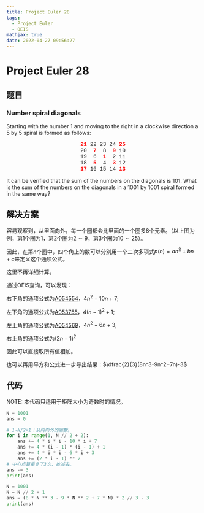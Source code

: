 ```yaml
---
title: Project Euler 28
tags:
  - Project Euler
  - OEIS
mathjax: true
date: 2022-04-27 09:56:27
---
```


<escape><!-- more --></escape>

# Project Euler 28

## 题目

### Number spiral diagonals

Starting with the number $1$ and moving to the right in a clockwise direction a $5$ by $5$ spiral is formed as follows:

<center style="font-family: 'Courier New', 'Consolas', 'Courier New', monospace">
<span style="color:red"><b>21</b></span> 22 23 24 <span style="color:red"><b>25</b></span><br />
20 &nbsp;<span style="color:red"><b>7</b></span> &nbsp;8  <span style="color:red"><b>&nbsp;9</b></span> 10<br />
19  &nbsp;6  &nbsp;<span style="color:red"><b>1</b></span>  &nbsp;2 11<br />
18  &nbsp;<span style="color:red"><b>5</b></span>  &nbsp;4  &nbsp;<span style="color:red"><b>3</b></span> 12<br />
<span style="color:red"><b>17</b></span> 16 15 14 <span style="color:red"><b>13</b></span>
</center>

It can be verified that the sum of the numbers on the diagonals is $101$.
What is the sum of the numbers on the diagonals in a $1001$ by $1001$ spiral formed in the same way?

## 解决方案

容易观察到，从里面向外，每一个圈都会比里面的一个圈多$8$个元素。（以上图为例，第$1$个圈为$1$，第$2$个圈为$2\sim9$，第$3$个圈为$10\sim25$）。

因此，在第$n$个圈中，四个角上的数可以分别用一个二次多项式$p(n)=an^2+bn+c$来定义这个通项公式。

这里不再详细计算。

通过OEIS查询，可以发现：

右下角的通项公式为[A054554](https://oeis.org/A054554)，$4n^2-10n+7$;

左下角的通项公式为[A053755](https://oeis.org/A053755)，$4(n-1)^2+1$;

左上角的通项公式为[A054569](https://oeis.org/A054569)，$4n^2-6n+3$;

右上角的通项公式为$(2n-1)^2$

因此可以直接取所有值相加。

也可以再用平方和公式进一步导出结果：$\dfrac{2}{3}(8n^3-9n^2+7n)-3$

## 代码

NOTE: 本代码只适用于矩阵大小为奇数时的情况。

```Python
N = 1001
ans = 0

# 1~N/2+1：从内向外的圈数。
for i in range(1, N // 2 + 2):
    ans += 4 * i * i - 10 * i + 7
    ans += 4 * (i - 1) * (i - 1) + 1
    ans += 4 * i * i - 6 * i + 3
    ans += (2 * i - 1) ** 2
# 中心点算重复了3次，故减去。
ans -= 3
print(ans)
```

```Python
N = 1001
N = N // 2 + 1
ans = (8 * N ** 3 - 9 * N ** 2 + 7 * N) * 2 // 3 - 3
print(ans)
```
